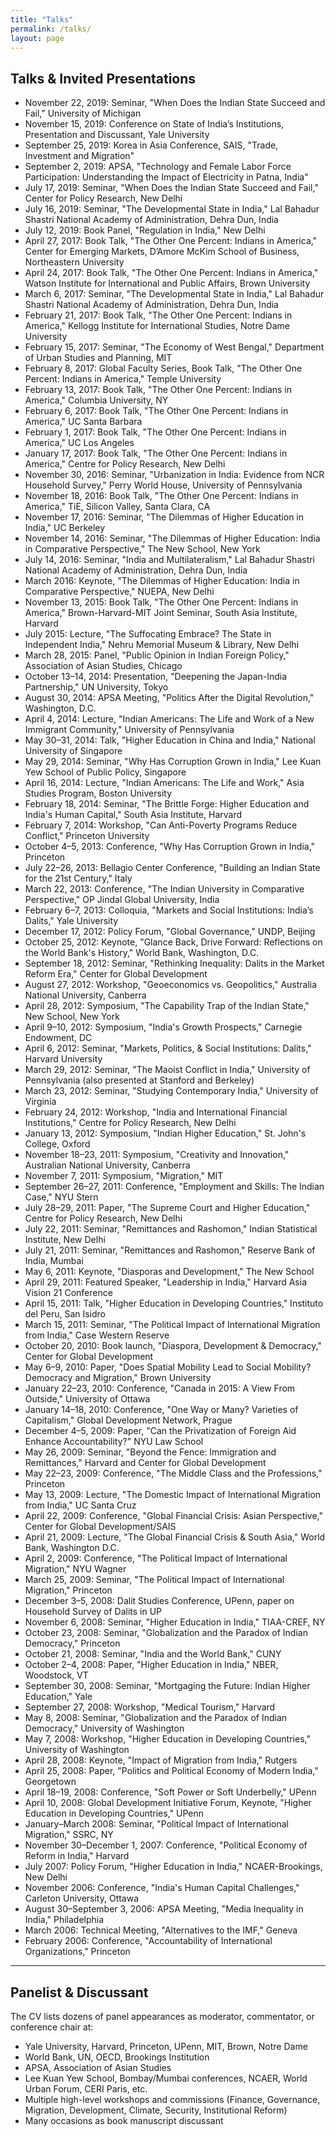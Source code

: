 ```yaml
---
title: "Talks"
permalink: /talks/
layout: page
---
```


## Talks & Invited Presentations

- November 22, 2019: Seminar, "When Does the Indian State Succeed and Fail," University of Michigan
- November 15, 2019: Conference on State of India’s Institutions, Presentation and Discussant, Yale University
- September 25, 2019: Korea in Asia Conference, SAIS, "Trade, Investment and Migration"
- September 2, 2019: APSA, "Technology and Female Labor Force Participation: Understanding the Impact of Electricity in Patna, India"
- July 17, 2019: Seminar, "When Does the Indian State Succeed and Fail," Center for Policy Research, New Delhi
- July 16, 2019: Seminar, "The Developmental State in India," Lal Bahadur Shastri National Academy of Administration, Dehra Dun, India
- July 12, 2019: Book Panel, "Regulation in India," New Delhi
- April 27, 2017: Book Talk, "The Other One Percent: Indians in America," Center for Emerging Markets, D’Amore McKim School of Business, Northeastern University
- April 24, 2017: Book Talk, "The Other One Percent: Indians in America," Watson Institute for International and Public Affairs, Brown University
- March 6, 2017: Seminar, "The Developmental State in India," Lal Bahadur Shastri National Academy of Administration, Dehra Dun, India
- February 21, 2017: Book Talk, "The Other One Percent: Indians in America," Kellogg Institute for International Studies, Notre Dame University
- February 15, 2017: Seminar, "The Economy of West Bengal," Department of Urban Studies and Planning, MIT
- February 8, 2017: Global Faculty Series, Book Talk, "The Other One Percent: Indians in America," Temple University
- February 13, 2017: Book Talk, "The Other One Percent: Indians in America," Columbia University, NY
- February 6, 2017: Book Talk, "The Other One Percent: Indians in America," UC Santa Barbara
- February 1, 2017: Book Talk, "The Other One Percent: Indians in America," UC Los Angeles
- January 17, 2017: Book Talk, "The Other One Percent: Indians in America," Centre for Policy Research, New Delhi
- November 30, 2016: Seminar, "Urbanization in India: Evidence from NCR Household Survey," Perry World House, University of Pennsylvania
- November 18, 2016: Book Talk, "The Other One Percent: Indians in America," TiE, Silicon Valley, Santa Clara, CA
- November 17, 2016: Seminar, "The Dilemmas of Higher Education in India," UC Berkeley
- November 14, 2016: Seminar, "The Dilemmas of Higher Education: India in Comparative Perspective," The New School, New York
- July 14, 2016: Seminar, "India and Multilateralism," Lal Bahadur Shastri National Academy of Administration, Dehra Dun, India
- March 2016: Keynote, "The Dilemmas of Higher Education: India in Comparative Perspective," NUEPA, New Delhi
- November 13, 2015: Book Talk, "The Other One Percent: Indians in America," Brown-Harvard-MIT Joint Seminar, South Asia Institute, Harvard
- July 2015: Lecture, "The Suffocating Embrace? The State in Independent India," Nehru Memorial Museum & Library, New Delhi
- March 28, 2015: Panel, "Public Opinion in Indian Foreign Policy," Association of Asian Studies, Chicago
- October 13–14, 2014: Presentation, "Deepening the Japan-India Partnership," UN University, Tokyo
- August 30, 2014: APSA Meeting, "Politics After the Digital Revolution," Washington, D.C.
- April 4, 2014: Lecture, "Indian Americans: The Life and Work of a New Immigrant Community," University of Pennsylvania
- May 30–31, 2014: Talk, "Higher Education in China and India," National University of Singapore
- May 29, 2014: Seminar, "Why Has Corruption Grown in India," Lee Kuan Yew School of Public Policy, Singapore
- April 16, 2014: Lecture, "Indian Americans: The Life and Work," Asia Studies Program, Boston University
- February 18, 2014: Seminar, "The Brittle Forge: Higher Education and India's Human Capital," South Asia Institute, Harvard
- February 7, 2014: Workshop, "Can Anti-Poverty Programs Reduce Conflict," Princeton University
- October 4–5, 2013: Conference, "Why Has Corruption Grown in India," Princeton
- July 22–26, 2013: Bellagio Center Conference, "Building an Indian State for the 21st Century," Italy
- March 22, 2013: Conference, "The Indian University in Comparative Perspective," OP Jindal Global University, India
- February 6–7, 2013: Colloquia, "Markets and Social Institutions: India’s Dalits," Yale University
- December 17, 2012: Policy Forum, "Global Governance," UNDP, Beijing
- October 25, 2012: Keynote, "Glance Back, Drive Forward: Reflections on the World Bank's History," World Bank, Washington, D.C.
- September 18, 2012: Seminar, "Rethinking Inequality: Dalits in the Market Reform Era," Center for Global Development
- August 27, 2012: Workshop, "Geoeconomics vs. Geopolitics," Australia National University, Canberra
- April 28, 2012: Symposium, "The Capability Trap of the Indian State," New School, New York
- April 9–10, 2012: Symposium, "India's Growth Prospects," Carnegie Endowment, DC
- April 6, 2012: Seminar, "Markets, Politics, & Social Institutions: Dalits," Harvard University
- March 29, 2012: Seminar, "The Maoist Conflict in India," University of Pennsylvania (also presented at Stanford and Berkeley)
- March 23, 2012: Seminar, "Studying Contemporary India," University of Virginia
- February 24, 2012: Workshop, "India and International Financial Institutions," Centre for Policy Research, New Delhi
- January 13, 2012: Symposium, "Indian Higher Education," St. John's College, Oxford
- November 18–23, 2011: Symposium, "Creativity and Innovation," Australian National University, Canberra
- November 7, 2011: Symposium, "Migration," MIT
- September 26–27, 2011: Conference, "Employment and Skills: The Indian Case," NYU Stern
- July 28–29, 2011: Paper, "The Supreme Court and Higher Education," Centre for Policy Research, New Delhi
- July 22, 2011: Seminar, "Remittances and Rashomon," Indian Statistical Institute, New Delhi
- July 21, 2011: Seminar, "Remittances and Rashomon," Reserve Bank of India, Mumbai
- May 6, 2011: Keynote, "Diasporas and Development," The New School
- April 29, 2011: Featured Speaker, "Leadership in India," Harvard Asia Vision 21 Conference
- April 15, 2011: Talk, "Higher Education in Developing Countries," Instituto del Peru, San Isidro
- March 15, 2011: Seminar, "The Political Impact of International Migration from India," Case Western Reserve
- October 20, 2010: Book launch, "Diaspora, Development & Democracy," Center for Global Development
- May 6–9, 2010: Paper, "Does Spatial Mobility Lead to Social Mobility? Democracy and Migration," Brown University
- January 22–23, 2010: Conference, "Canada in 2015: A View From Outside," University of Ottawa
- January 14–18, 2010: Conference, "One Way or Many? Varieties of Capitalism," Global Development Network, Prague
- December 4–5, 2009: Paper, "Can the Privatization of Foreign Aid Enhance Accountability?" NYU Law School
- May 26, 2009: Seminar, "Beyond the Fence: Immigration and Remittances," Harvard and Center for Global Development
- May 22–23, 2009: Conference, "The Middle Class and the Professions," Princeton
- May 13, 2009: Lecture, "The Domestic Impact of International Migration from India," UC Santa Cruz
- April 22, 2009: Conference, "Global Financial Crisis: Asian Perspective," Center for Global Development/SAIS
- April 21, 2009: Lecture, "The Global Financial Crisis & South Asia," World Bank, Washington D.C.
- April 2, 2009: Conference, "The Political Impact of International Migration," NYU Wagner
- March 25, 2009: Seminar, "The Political Impact of International Migration," Princeton
- December 3–5, 2008: Dalit Studies Conference, UPenn, paper on Household Survey of Dalits in UP
- November 6, 2008: Seminar, "Higher Education in India," TIAA-CREF, NY
- October 23, 2008: Seminar, "Globalization and the Paradox of Indian Democracy," Princeton
- October 21, 2008: Seminar, "India and the World Bank," CUNY
- October 2–4, 2008: Paper, "Higher Education in India," NBER, Woodstock, VT
- September 30, 2008: Seminar, "Mortgaging the Future: Indian Higher Education," Yale
- September 27, 2008: Workshop, "Medical Tourism," Harvard
- May 8, 2008: Seminar, "Globalization and the Paradox of Indian Democracy," University of Washington
- May 7, 2008: Workshop, "Higher Education in Developing Countries," University of Washington
- April 28, 2008: Keynote, "Impact of Migration from India," Rutgers
- April 25, 2008: Paper, "Politics and Political Economy of Modern India," Georgetown
- April 18–19, 2008: Conference, "Soft Power or Soft Underbelly," UPenn
- April 10, 2008: Global Development Initiative Forum, Keynote, "Higher Education in Developing Countries," UPenn
- January–March 2008: Seminar, "Political Impact of International Migration," SSRC, NY
- November 30–December 1, 2007: Conference, "Political Economy of Reform in India," Harvard
- July 2007: Policy Forum, "Higher Education in India," NCAER-Brookings, New Delhi
- November 2006: Conference, "India's Human Capital Challenges," Carleton University, Ottawa
- August 30–September 3, 2006: APSA Meeting, "Media Inequality in India," Philadelphia
- March 2006: Technical Meeting, "Alternatives to the IMF," Geneva
- February 2006: Conference, "Accountability of International Organizations," Princeton

---

## Panelist & Discussant

The CV lists dozens of panel appearances as moderator, commentator, or conference chair at:
- Yale University, Harvard, Princeton, UPenn, MIT, Brown, Notre Dame
- World Bank, UN, OECD, Brookings Institution
- APSA, Association of Asian Studies
- Lee Kuan Yew School, Bombay/Mumbai conferences, NCAER, World Urban Forum, CERI Paris, etc.
- Multiple high-level workshops and commissions (Finance, Governance, Migration, Development, Climate, Security, Institutional Reform)
- Many occasions as book manuscript discussant
